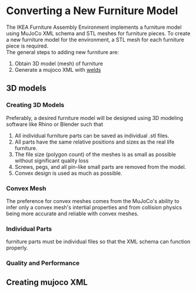 # Converting a New Furniture Model

The IKEA Furniture Assembly Environment implements a furniture model using MuJoCo XML schema and STL meshes for furniture pieces.
To create a new furniture model for the environment, a STL mesh for each furniture piece is required.  
The general steps to adding new furniture are:
1. Obtain 3D model (mesh) of furniture
1. Generate a mujoco XML with [welds](furniture_details.md#Connectors-Welding)    

## 3D models
### Creating 3D Models
Preferably, a desired furniture model will be designed using 3D modeling software like Rhino or Blender such that  
1. All individual furniture parts can be saved as individual .stl files.
1. All parts have the same relative positions and sizes as the real life furniture. 
1. The file size (polygon count) of the meshes is as small as possible without significant quality loss 
1. Screws, pegs, and all pin-like small parts are removed from the model.
1. Convex design is used as much as possible.
### Convex Mesh 
The preference for convex meshes comes from the MuJoCo's ability to infer only a convex mesh's intertial properties and from collision physics being more accurate and reliable with convex meshes.  
### Individual Parts
furniture parts must be individual files so that the XML schema can function properly.   
### Quality and Performance
## Creating mujoco XML


